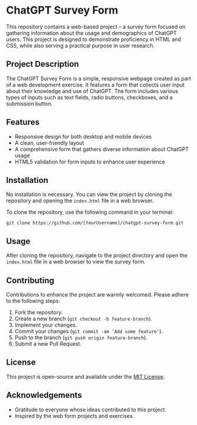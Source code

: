 # ChatGPT Survey Form

This repository contains a web-based project – a survey form focused on gathering information about the usage and demographics of ChatGPT users. This project is designed to demonstrate proficiency in HTML and CSS, while also serving a practical purpose in user research.

## Project Description

The ChatGPT Survey Form is a simple, responsive webpage created as part of a web development exercise. It features a form that collects user input about their knowledge and use of ChatGPT. The form includes various types of inputs such as text fields, radio buttons, checkboxes, and a submission button.

## Features

- Responsive design for both desktop and mobile devices
- A clean, user-friendly layout
- A comprehensive form that gathers diverse information about ChatGPT usage
- HTML5 validation for form inputs to enhance user experience

## Installation

No installation is necessary. You can view the project by cloning the repository and opening the `index.html` file in a web browser.

To clone the repository, use the following command in your terminal:

```
git clone https://github.com/[YourUsername]/chatgpt-survey-form.git
```

## Usage

After cloning the repository, navigate to the project directory and open the `index.html` file in a web browser to view the survey form.

## Contributing

Contributions to enhance the project are warmly welcomed. Please adhere to the following steps:

1. Fork the repository.
2. Create a new branch (`git checkout -b feature-branch`).
3. Implement your changes.
4. Commit your changes (`git commit -am 'Add some feature'`).
5. Push to the branch (`git push origin feature-branch`).
6. Submit a new Pull Request.

## License

This project is open-source and available under the [MIT License](LICENSE).

## Acknowledgements

- Gratitude to everyone whose ideas contributed to this project.
- Inspired by the web form projects and exercises.

